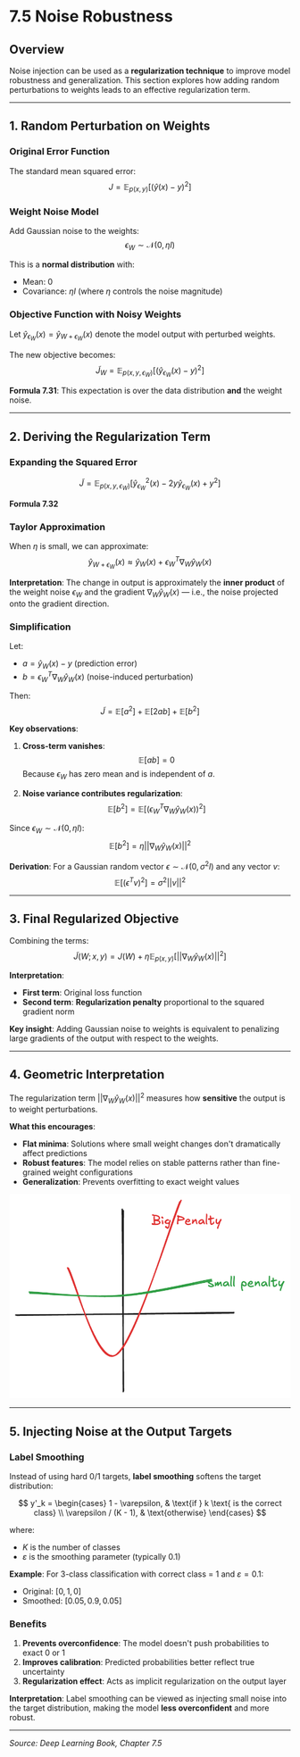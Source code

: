 # 7.5 Noise Robustness

## Overview

Noise injection can be used as a **regularization technique** to improve model robustness and generalization. This section explores how adding random perturbations to weights leads to an effective regularization term.

---

## 1. Random Perturbation on Weights

### Original Error Function

The standard mean squared error:
$$
J = \mathbb{E}_{p(x,y)} \left[ (\hat{y}(x) - y)^2 \right]
$$

### Weight Noise Model

Add Gaussian noise to the weights:
$$
\epsilon_W \sim \mathcal{N}(0, \eta I)
$$

This is a **normal distribution** with:
- Mean: $0$
- Covariance: $\eta I$ (where $\eta$ controls the noise magnitude)

### Objective Function with Noisy Weights

Let $\hat{y}_{\epsilon_W}(x) = \hat{y}_{W + \epsilon_W}(x)$ denote the model output with perturbed weights.

The new objective becomes:
$$
\tilde{J}_W = \mathbb{E}_{p(x, y, \epsilon_W)} \left[ (\hat{y}_{\epsilon_W}(x) - y)^2 \right]
$$

**Formula 7.31**: This expectation is over the data distribution **and** the weight noise.

---

## 2. Deriving the Regularization Term

### Expanding the Squared Error

$$
\tilde{J} = \mathbb{E}_{p(x, y, \epsilon_W)} \left[ \hat{y}_{\epsilon_W}^2(x) - 2y \hat{y}_{\epsilon_W}(x) + y^2 \right]
$$

**Formula 7.32**

### Taylor Approximation

When $\eta$ is small, we can approximate:
$$
\hat{y}_{W + \epsilon_W}(x) \approx \hat{y}_W(x) + \epsilon_W^T \nabla_W \hat{y}_W(x)
$$

**Interpretation**: The change in output is approximately the **inner product** of the weight noise $\epsilon_W$ and the gradient $\nabla_W \hat{y}_W(x)$ — i.e., the noise projected onto the gradient direction.

### Simplification

Let:
- $a = \hat{y}_W(x) - y$ (prediction error)
- $b = \epsilon_W^T \nabla_W \hat{y}_W(x)$ (noise-induced perturbation)

Then:
$$
\tilde{J} = \mathbb{E}[a^2] + \mathbb{E}[2ab] + \mathbb{E}[b^2]
$$

**Key observations**:

1. **Cross-term vanishes**:
   $$
   \mathbb{E}[ab] = 0
   $$
   Because $\epsilon_W$ has zero mean and is independent of $a$.

2. **Noise variance contributes regularization**:
   $$
   \mathbb{E}[b^2] = \mathbb{E}\left[(\epsilon_W^T \nabla_W \hat{y}_W(x))^2\right]
   $$

Since $\epsilon_W \sim \mathcal{N}(0, \eta I)$:
$$
\mathbb{E}[b^2] = \eta ||\nabla_W \hat{y}_W(x)||^2
$$

**Derivation**: For a Gaussian random vector $\epsilon \sim \mathcal{N}(0, \sigma^2 I)$ and any vector $v$:
$$
\mathbb{E}[(\epsilon^T v)^2] = \sigma^2 ||v||^2
$$

---

## 3. Final Regularized Objective

Combining the terms:
$$
\tilde{J}(W; x, y) = J(W) + \eta \mathbb{E}_{p(x,y)} \left[ ||\nabla_W \hat{y}_W(x)||^2 \right]
$$

**Interpretation**:
- **First term**: Original loss function
- **Second term**: **Regularization penalty** proportional to the squared gradient norm

**Key insight**: Adding Gaussian noise to weights is equivalent to penalizing large gradients of the output with respect to the weights.

---

## 4. Geometric Interpretation

The regularization term $||\nabla_W \hat{y}_W(x)||^2$ measures how **sensitive** the output is to weight perturbations.

**What this encourages**:
- **Flat minima**: Solutions where small weight changes don't dramatically affect predictions
- **Robust features**: The model relies on stable patterns rather than fine-grained weight configurations
- **Generalization**: Prevents overfitting to exact weight values

![Random Perturbation Visualization](random_perturbation.png)

---

## 5. Injecting Noise at the Output Targets

### Label Smoothing

Instead of using hard 0/1 targets, **label smoothing** softens the target distribution:

$$
y'_k =
\begin{cases}
1 - \varepsilon, & \text{if } k \text{ is the correct class} \\
\varepsilon / (K - 1), & \text{otherwise}
\end{cases}
$$

where:
- $K$ is the number of classes
- $\varepsilon$ is the smoothing parameter (typically 0.1)

**Example**: For 3-class classification with correct class = 1 and $\varepsilon = 0.1$:
- Original: $[0, 1, 0]$
- Smoothed: $[0.05, 0.9, 0.05]$

### Benefits

1. **Prevents overconfidence**: The model doesn't push probabilities to exact 0 or 1
2. **Improves calibration**: Predicted probabilities better reflect true uncertainty
3. **Regularization effect**: Acts as implicit regularization on the output layer

**Interpretation**: Label smoothing can be viewed as injecting small noise into the target distribution, making the model **less overconfident** and more robust.

---

*Source: Deep Learning Book, Chapter 7.5*
